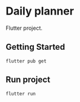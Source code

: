 # Daily planner

Flutter project.

## Getting Started

```
flutter pub get
```

## Run project
```
flutter run
```